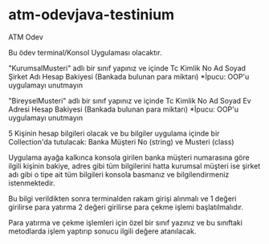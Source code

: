 # atm-odevjava-testinium
ATM Odev

Bu ödev terminal/Konsol Uygulaması olacaktır.

"KurumsalMusteri" adlı bir sınıf yapınız ve içinde
    Tc Kimlik No
    Ad Soyad
    Şirket Adı
    Hesap Bakiyesi (Bankada bulunan para miktarı)
*İpucu: OOP'u uygulamayı unutmayın

"BireyselMusteri" adlı bir sınıf yapınız ve içinde
    Tc Kimlik No
    Ad Soyad
    Ev Adresi
    Hesap Bakiyesi (Bankada bulunan para miktarı)
*İpucu: OOP'u uygulamayı unutmayın

5 Kişinin hesap bilgileri olacak ve bu bilgiler uygulama içinde bir Collection'da tutulacak:
    Banka Müşteri No (string) ve Musteri (class) 


Uygulama ayağa kalkınca konsola girilen banka müşteri numarasına göre ilgili kişinin bakiye, adres gibi tüm bilgilerini 
hatta kurumsal müşteri ise şirket adı gibi o tipe ait tüm bilgileri konsola basmanız ve bilgilendirmeniz istenmektedir.


Bu bilgi verildikten sonra terminalden rakam girişi alınmalı ve 
1 değeri girilirse para yatırma 2 değeri girilirse para çekme işlemi başlatılmalıdır.

Para yatırma ve çekme işlemleri için özel bir sınıf yazınız ve bu sınıftaki metodlarda işlem yaptırıp sonucu ilgili değere atanılacak.
